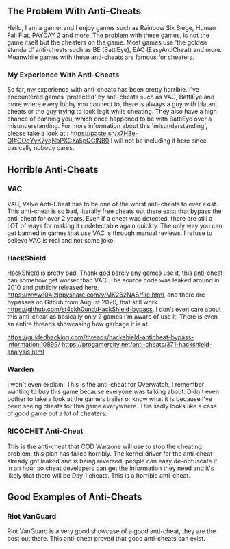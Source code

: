 ## The Problem With Anti-Cheats
Hello, I am a gamer and I enjoy games such as Rainbow Six Siege, Human Fall Flat, PAYDAY 2 and more. The problem with these games, is not the game itself but the cheaters on the game. Most games use 'the golden standard' anti-cheats such as BE (BattlEye), EAC (EasyAntiCheat) and more. Meanwhile games with these anti-cheats are famous for cheaters. 

### My Experience With Anti-Cheats
So far, my experience with anti-cheats has been pretty horrible. I've encountered games 'protected' by anti-cheats such as VAC, BattlEye and more where every lobby you connect to, there is always a guy with blatant cheats or the guy trying to look legit while cheating. They also have a high chance of banning you, which once happened to be with BattlEye over a misunderstanding. For more information about this 'misunderstanding', please take a look at : https://paste.sh/x7H3e-QI#GOdYyK7yqNbPXGXa5pQGlNB0 I will not be including it here since basically nobody cares.

## Horrible Anti-Cheats

### VAC
VAC, Valve Anti-Cheat has to be one of the worst anti-cheats to ever exist. This anti-cheat is so bad, literally free cheats out there exist that bypass the anti-cheat for over 2 years. Even if a cheat was detected, there are still a LOT of ways for making it undetectable again quickly. The only way you can get banned in games that use VAC is through manual reviews. I refuse to believe VAC is real and not some joke.

### HackShield
HackShield is pretty bad. Thank god barely any games use it, this anti-cheat can somehow get worser than VAC. The source code was leaked around in 2010 and publicly released here. https://www104.zippyshare.com/v/MK262NAS/file.html, and there are bypasses on Github from August 2020, that still work. https://github.com/st4ckh0und/HackShield-bypass, I don't even care about this anti-cheat as basically only 2 games I'm aware of use it. There is even an entire threads showcasing how garbage it is at 

https://guidedhacking.com/threads/hackshield-anticheat-bypass-information.10899/
https://progamercity.net/anti-cheats/371-hackshield-analysis.html

### Warden
I won't even explain. This is the anti-cheat for Overwatch, I remember wanting to buy this game because everyone was talking about. Didn't even bother to take a look at the game's trailer or know what it is because I've been seeing cheats for this game everywhere. This sadly looks like a case of good game but a lot of cheaters.

### RICOCHET Anti-Cheat 
This is the anti-cheat that COD Warzone will use to stop the cheating problem, this plan has failed horribly. The kernel driver for the anti-cheat already got leaked and is being reversed, people can easy de-obfuscate it in an hour so cheat developers can get the information they need and it's likely that there will be Day 1 cheats. This is a horrible anti-cheat.

## Good Examples of Anti-Cheats

### Riot VanGuard
Riot VanGuard is a very good showcase of a good anti-cheat, they are the best out there. This anti-cheat proved that good anti-cheats can exist.

